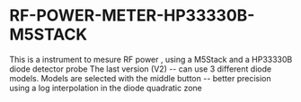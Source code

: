 # RF-POWER-METER-HP33330B-M5STACK
This is a instrument to mesure RF power , using a M5Stack and a HP33330B diode detector probe
The last version (V2) 
-- can use 3 different diode models. Models are selected with the middle button
-- better precision using a log interpolation in the diode quadratic zone 
